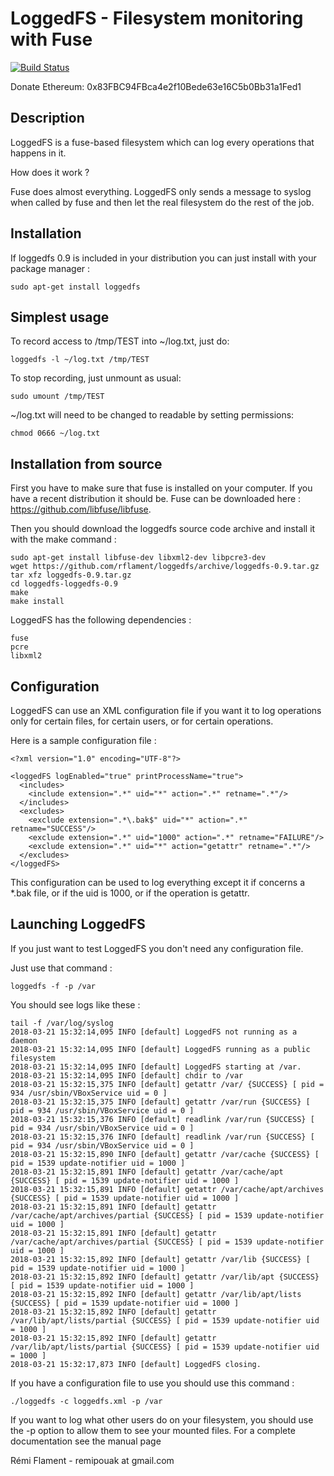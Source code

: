 # LoggedFS - Filesystem monitoring with Fuse

[![Build Status](https://travis-ci.org/rflament/loggedfs.svg?branch=feature%2Feasylogging%2B%2B)](https://travis-ci.org/rflament/loggedfs)

Donate Ethereum: 0x83FBC94FBca4e2f10Bede63e16C5b0Bb31a1Fed1

## Description

LoggedFS is a fuse-based filesystem which can log every operations that happens in it. 

How does it work ?

Fuse does almost everything. LoggedFS only sends a message to syslog when called by fuse and then let the real filesystem do the rest of the job.

## Installation

If loggedfs 0.9 is included in your distribution you can just install with your package manager :

    sudo apt-get install loggedfs   

## Simplest usage

To record access to /tmp/TEST into ~/log.txt, just do:

    loggedfs -l ~/log.txt /tmp/TEST 

To stop recording, just unmount as usual:

    sudo umount /tmp/TEST
    
~/log.txt will need to be changed to readable by setting permissions:
    
    chmod 0666 ~/log.txt
    
## Installation from source

First you have to make sure that fuse is installed on your computer. 
If you have a recent distribution it should be. Fuse can be downloaded here : https://github.com/libfuse/libfuse.

Then you should download the loggedfs source code archive and install it with the make command :

    sudo apt-get install libfuse-dev libxml2-dev libpcre3-dev
    wget https://github.com/rflament/loggedfs/archive/loggedfs-0.9.tar.gz
    tar xfz loggedfs-0.9.tar.gz
    cd loggedfs-loggedfs-0.9
    make
    make install
    
LoggedFS has the following dependencies :

    fuse
    pcre
    libxml2

## Configuration

LoggedFS can use an XML configuration file if you want it to log operations only for certain files, for certain users, or for certain operations.

Here is a sample configuration file :

    <?xml version="1.0" encoding="UTF-8"?>
    
    <loggedFS logEnabled="true" printProcessName="true">
      <includes>
        <include extension=".*" uid="*" action=".*" retname=".*"/>
      </includes>
      <excludes>
        <exclude extension=".*\.bak$" uid="*" action=".*" retname="SUCCESS"/>
        <exclude extension=".*" uid="1000" action=".*" retname="FAILURE"/>
        <exclude extension=".*" uid="*" action="getattr" retname=".*"/>
      </excludes>
    </loggedFS>

This configuration can be used to log everything except it if concerns a *.bak file, or if the uid is 1000, or if the operation is getattr.

## Launching LoggedFS

If you just want to test LoggedFS you don't need any configuration file.
 
Just use that command :

    loggedfs -f -p /var

You should see logs like these :

    tail -f /var/log/syslog
    2018-03-21 15:32:14,095 INFO [default] LoggedFS not running as a daemon
    2018-03-21 15:32:14,095 INFO [default] LoggedFS running as a public filesystem
    2018-03-21 15:32:14,095 INFO [default] LoggedFS starting at /var.
    2018-03-21 15:32:14,095 INFO [default] chdir to /var
    2018-03-21 15:32:15,375 INFO [default] getattr /var/ {SUCCESS} [ pid = 934 /usr/sbin/VBoxService uid = 0 ]
    2018-03-21 15:32:15,375 INFO [default] getattr /var/run {SUCCESS} [ pid = 934 /usr/sbin/VBoxService uid = 0 ]
    2018-03-21 15:32:15,376 INFO [default] readlink /var/run {SUCCESS} [ pid = 934 /usr/sbin/VBoxService uid = 0 ]
    2018-03-21 15:32:15,376 INFO [default] readlink /var/run {SUCCESS} [ pid = 934 /usr/sbin/VBoxService uid = 0 ]
    2018-03-21 15:32:15,890 INFO [default] getattr /var/cache {SUCCESS} [ pid = 1539 update-notifier uid = 1000 ]
    2018-03-21 15:32:15,891 INFO [default] getattr /var/cache/apt {SUCCESS} [ pid = 1539 update-notifier uid = 1000 ]
    2018-03-21 15:32:15,891 INFO [default] getattr /var/cache/apt/archives {SUCCESS} [ pid = 1539 update-notifier uid = 1000 ]
    2018-03-21 15:32:15,891 INFO [default] getattr /var/cache/apt/archives/partial {SUCCESS} [ pid = 1539 update-notifier uid = 1000 ]
    2018-03-21 15:32:15,891 INFO [default] getattr /var/cache/apt/archives/partial {SUCCESS} [ pid = 1539 update-notifier uid = 1000 ]
    2018-03-21 15:32:15,892 INFO [default] getattr /var/lib {SUCCESS} [ pid = 1539 update-notifier uid = 1000 ]
    2018-03-21 15:32:15,892 INFO [default] getattr /var/lib/apt {SUCCESS} [ pid = 1539 update-notifier uid = 1000 ]
    2018-03-21 15:32:15,892 INFO [default] getattr /var/lib/apt/lists {SUCCESS} [ pid = 1539 update-notifier uid = 1000 ]
    2018-03-21 15:32:15,892 INFO [default] getattr /var/lib/apt/lists/partial {SUCCESS} [ pid = 1539 update-notifier uid = 1000 ]
    2018-03-21 15:32:15,892 INFO [default] getattr /var/lib/apt/lists/partial {SUCCESS} [ pid = 1539 update-notifier uid = 1000 ]
    2018-03-21 15:32:17,873 INFO [default] LoggedFS closing.

If you have a configuration file to use you should use this command :

    ./loggedfs -c loggedfs.xml -p /var

If you want to log what other users do on your filesystem, you should use the -p option to allow them to see your mounted files. For a complete documentation see the manual page

Rémi Flament - remipouak at gmail.com
